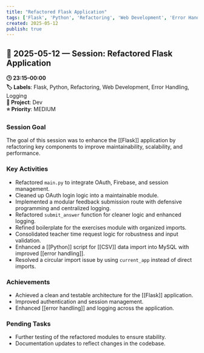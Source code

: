 ```yaml
---
title: "Refactored Flask Application"
tags: ['Flask', 'Python', 'Refactoring', 'Web Development', 'Error Handling', 'Logging']
created: 2025-05-12
publish: true
---
```


## 📅 2025-05-12 — Session: Refactored Flask Application

**🕒 23:15–00:00**  
**🏷️ Labels**: Flask, Python, Refactoring, Web Development, Error Handling, Logging  
**📂 Project**: Dev  
**⭐ Priority**: MEDIUM  


### Session Goal
The goal of this session was to enhance the [[Flask]] application by refactoring key components to improve maintainability, scalability, and performance.

### Key Activities
- Refactored `main.py` to integrate OAuth, Firebase, and session management.
- Cleaned up OAuth login logic into a maintainable module.
- Implemented a modular feedback submission route with defensive programming and centralized logging.
- Refactored `submit_answer` function for cleaner logic and enhanced logging.
- Refined boilerplate for the exercises module with organized imports.
- Consolidated teacher time request logic for robustness and input validation.
- Enhanced a [[Python]] script for [[CSV]] data import into MySQL with improved [[error handling]].
- Resolved a circular import issue by using `current_app` instead of direct imports.

### Achievements
- Achieved a clean and testable architecture for the [[Flask]] application.
- Improved authentication and session management.
- Enhanced [[error handling]] and logging across the application.

### Pending Tasks
- Further testing of the refactored modules to ensure stability.
- Documentation updates to reflect changes in the codebase.
